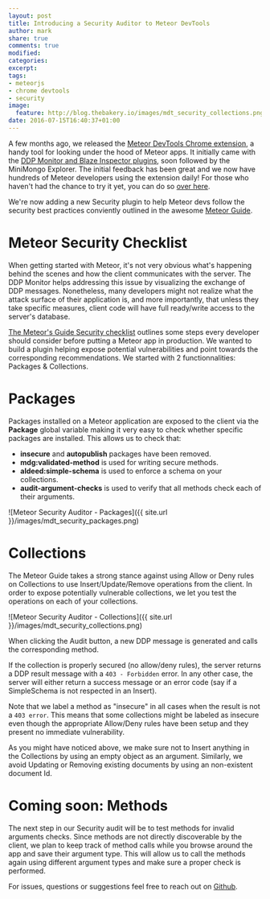 ```yaml
---
layout: post
title: Introducing a Security Auditor to Meteor DevTools
author: mark
share: true
comments: true
modified:
categories: 
excerpt:
tags:
- meteorjs
- chrome devtools
- security
image:
  feature: http://blog.thebakery.io/images/mdt_security_collections.png
date: 2016-07-15T16:40:37+01:00
---
```


A few months ago, we released the [Meteor DevTools Chrome extension](https://github.com/thebakeryio/meteor-devtools), a handy tool for looking under the hood of Meteor apps. It initially came with the [DDP Monitor and Blaze Inspector plugins](http://blog.thebakery.io/introducing-meteor-devtools-for-chrome/), soon followed by the MiniMongo Explorer. The initial feedback has been great and we now have hundreds of Meteor developers using the extension daily! For those who haven't had the chance to try it yet, you can do so [over here](https://chrome.google.com/webstore/detail/meteor-devtools/ippapidnnboiophakmmhkdlchoccbgje).

We're now adding a new Security plugin to help Meteor devs follow the security best practices conviently outlined in the awesome [Meteor Guide](https://guide.meteor.com/security.html).

# Meteor Security Checklist

When getting started with Meteor, it's not very obvious what's happening behind the scenes and how the client communicates with the server. The DDP Monitor helps addressing this issue by visualizing the exchange of DDP messages. Nonetheless, many developers might not realize what the attack surface of their application is, and more importantly, that unless they take specific measures, client code will have full ready/write access to the server's database.

[The Meteor's Guide Security checklist](https://guide.meteor.com/security.html#checklist) outlines some steps every developer should consider before putting a Meteor app in production. We wanted to build a plugin helping expose potential vulnerabilities and point towards the corresponding recommendations. We started with 2 functionnalities: Packages & Collections.

# Packages

Packages installed on a Meteor application are exposed to the client via the **Package** global variable making it very easy to check whether specific packages are installed. This allows us to check that:

- **insecure** and **autopublish** packages have been removed.
- **mdg:validated-method** is used for writing secure methods.
- **aldeed:simple-schema** is used to enforce a schema on your collections.
- **audit-argument-checks** is used to verify that all methods check each of their arguments.

![Meteor Security Auditor - Packages]({{ site.url }}/images/mdt_security_packages.png)


# Collections
 
The Meteor Guide takes a strong stance against using Allow or Deny rules on Collections to use Insert/Update/Remove operations from the client. In order to expose potentially vulnerable collections, we let you test the operations on each of your collections.

![Meteor Security Auditor - Collections]({{ site.url }}/images/mdt_security_collections.png)

When clicking the Audit button, a new DDP message is generated and calls the corresponding method. 

<script src="https://gist.github.com/markdowney/b14db7cf5ab5e233d5394e29875a2627.js"></script>

If the collection is properly secured (no allow/deny rules), the server returns a DDP result message with a ```403 - Forbidden``` error. In any other case, the server will either return a success message or an error code (say if a SimpleSchema is not respected in an Insert). 

Note that we label a method as "insecure" in all cases when the result is not a ```403 error```. This means that some collections might be labeled as insecure even though the appropriate Allow/Deny rules have been setup and they present no immediate vulnerability.

As you might have noticed above, we make sure not to Insert anything in the Collections by using an empty object as an argument. Similarly, we avoid Updating or Removing existing documents by using an non-existent document Id. 

# Coming soon: Methods

The next step in our Security audit will be to test methods for invalid arguments checks. Since methods are not directly discoverable by the client, we plan to keep track of method calls while you browse around the app and save their argument type. This will allow us to call the methods again using different argument types and make sure a proper check is performed.

For issues, questions or suggestions feel free to reach out on [Github](https://github.com/thebakeryio/meteor-devtools).
